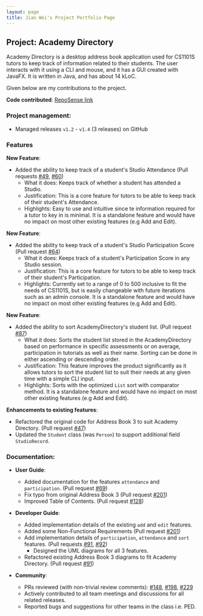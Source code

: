 ```yaml
---
layout: page
title: Jian Wei's Project Portfolio Page
---
```


## Project: Academy Directory

Academy Directory is a desktop address book application used for CS1101S tutors to keep track of information related to their students. The user interacts with it using a CLI and mouse, and it has a GUI created with JavaFX. It is written in Java, and has about 14 kLoC.

Given below are my contributions to the project.

**Code contributed**: [RepoSense link](https://nus-cs2103-ay2122s1.github.io/tp-dashboard/?search=&sort=groupTitle&sortWithin=title&since=2021-09-17&timeframe=commit&mergegroup=&groupSelect=groupByRepos&breakdown=false&tabOpen=true&tabType=authorship&tabAuthor=jianoway&tabRepo=AY2122S1-CS2103T-T15-3%2Ftp%5Bmaster%5D&authorshipIsMergeGroup=false&authorshipFileTypes=docs~functional-code~test-code&authorshipIsBinaryFileTypeChecked=false)


### **Project management**:
  * Managed releases `v1.2` - `v1.4` (3 releases) on GitHub

### **Features**

**New Feature**: 
* Added the ability to keep track of a student's Studio Attendance (Pull requests [\#49](https://github.com/AY2122S1-CS2103T-T15-3/tp/pull/49), [\#60](https://github.com/AY2122S1-CS2103T-T15-3/tp/pull/60))
    * What it does: Keeps track of whether a student has attended a Studio.
    * Justification: This is a core feature for tutors to be able to keep track of their student's Attendance.
    * Highlights: Easy to use and intuitive since te information required for a tutor to key in is minimal. It is a standalone feature and would have no impact on most other existing features (e.g Add and Edit).

**New Feature**: 
* Added the ability to keep track of a student's Studio Participation Score (Pull request [\#64](https://github.com/AY2122S1-CS2103T-T15-3/tp/pull/64))
  * What it does: Keeps track of a student's Participation Score in any Studio session.
  * Justification: This is a core feature for tutors to be able to keep track of their student's Participation.
  * Highlights: Currently set to a range of 0 to 500 inclusive to fit the needs of CS1101S, but is easily changeable with future iterations such as an admin console. It is a standalone feature and would have no impact on most other existing features (e.g Add and Edit).


**New Feature**: 
* Added the ability to sort AcademyDirectory's student list. (Pull request [\#87](https://github.com/AY2122S1-CS2103T-T15-3/tp/pull/87))
  * What it does: Sorts the student list stored in the AcademyDirectory based on performance in specific assessments or on average, participation in tutorials as well as their name. Sorting can be done in either ascending or descending order.
  * Justification: This feature improves the product significantly as it allows tutors to sort the student list to suit their needs at any given time with a simple CLI input.
  * Highlights: Sorts with the optimized `List` sort with comparator method. It is a standalone feature and would have no impact on most other existing features (e.g Add and Edit).


**Enhancements to existing features**:
* Refactored the original code for Address Book 3 to suit Academy Directory. (Pull request [\#47](https://github.com/AY2122S1-CS2103T-T15-3/tp/pull/47))
* Updated the `Student` class (was `Person`) to support additional field `StudioRecord`.

### **Documentation**:

  * **User Guide**:
    * Added documentation for the features `attendance` and `participation`. (Pull request [\#69](https://github.com/AY2122S1-CS2103T-T15-3/tp/pull/69))
    * Fix typo from original Address Book 3 (Pull request [\#201](https://github.com/AY2122S1-CS2103T-T15-3/tp/pull/201))
    * Improved Table of Contents. (Pull request [\#128](https://github.com/AY2122S1-CS2103T-T15-3/tp/pull/128)) 
    
  * **Developer Guide**:
      * Added implementation details of the existing `add` and `edit` features.
      * Added some Non-Functional Requirements (Pull request [\#201](https://github.com/AY2122S1-CS2103T-T15-3/tp/pull/201))
      * Add implementation details of `participation`, `attendance` and `sort` features. (Pull requests [\#91](https://github.com/AY2122S1-CS2103T-T15-3/tp/pull/91), [\#92](https://github.com/AY2122S1-CS2103T-T15-3/tp/pull/92))
        * Designed the UML diagrams for all 3 features.
      * Refactored existing Address Book 3 diagrams to fit Academy Directory. (Pull request [\#91](https://github.com/AY2122S1-CS2103T-T15-3/tp/pull/91))

  * **Community**:
      * PRs reviewed (with non-trivial review comments): [\#148](https://github.com/AY2122S1-CS2103T-T15-3/tp/pull/148), [\#198](https://github.com/AY2122S1-CS2103T-T15-3/tp/pull/198), [\#229](https://github.com/AY2122S1-CS2103T-T15-3/tp/pull/229)
      * Actively contributed to all team meetings and discussions for all related releases.
      * Reported bugs and suggestions for other teams in the class i.e. PED.

